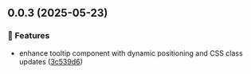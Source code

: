 ## 0.0.3 (2025-05-23)

### 🚀 Features

- enhance tooltip component with dynamic positioning and CSS class updates ([3c539d6](https://github.com/bastienmoulia/ngx-overlay/commit/3c539d6))